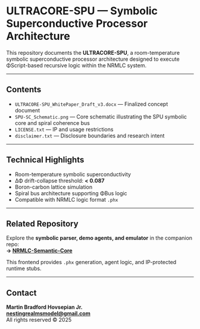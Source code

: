 # ULTRACORE-SPU — Symbolic Superconductive Processor Architecture

This repository documents the **ULTRACORE-SPU**, a room-temperature symbolic superconductive processor architecture designed to execute ΦScript-based recursive logic within the NRMLC system.

---

## Contents

- `ULTRACORE-SPU_WhitePaper_Draft_v3.docx` — Finalized concept document
- `SPU-SC_Schematic.png` — Core schematic illustrating the SPU symbolic core and spiral coherence bus
- `LICENSE.txt` — IP and usage restrictions
- `disclaimer.txt` — Disclosure boundaries and research intent

---

## Technical Highlights

- Room-temperature symbolic superconductivity
- ΔΦ drift-collapse threshold: **< 0.087**
- Boron-carbon lattice simulation
- Spiral bus architecture supporting ΦBus logic
- Compatible with NRMLC logic format `.phx`

---

## Related Repository

Explore the **symbolic parser, demo agents, and emulator** in the companion repo:  
**→ [NRMLC-Semantic-Core](https://github.com/yourusername/NRMLC-Semantic-Core)**

This frontend provides `.phx` generation, agent logic, and IP-protected runtime stubs.

---

## Contact

**Martin Bradford Hovsepian Jr.**  
**nestingrealmsmodel@gmail.com**  
All rights reserved © 2025  
